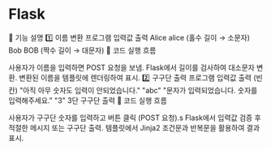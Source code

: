# Flask

📝 기능 설명
1️⃣ 이름 변환 프로그램
입력값	출력
Alice	alice (홀수 길이 → 소문자)
Bob	BOB (짝수 길이 → 대문자)
📌 코드 실행 흐름

사용자가 이름을 입력하면 POST 요청을 보냄.
Flask에서 길이를 검사하여 대소문자 변환.
변환된 이름을 템플릿에 렌더링하여 표시.
2️⃣ 구구단 출력 프로그램
입력값	출력
(빈칸)	"아직 아무 숫자도 입력이 안되었습니다."
"abc"	"문자가 입력되었습니다. 숫자를 입력해주세요."
"3"	3단 구구단 출력
📌 코드 실행 흐름

사용자가 구구단 숫자를 입력하고 버튼 클릭 (POST 요청).s
Flask에서 입력값 검증 후 적절한 메시지 또는 구구단 출력.
템플릿에서 Jinja2 조건문과 반복문을 활용하여 결과 표시.
